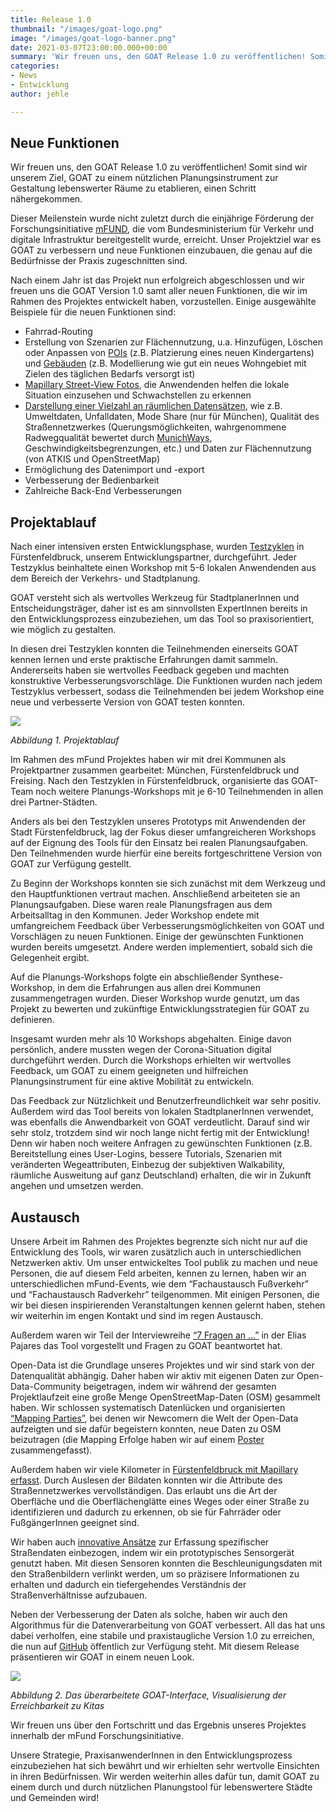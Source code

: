 ```yaml
---
title: Release 1.0
thumbnail: "/images/goat-logo.png"
image: "/images/goat-logo-banner.png"
date: 2021-03-07T23:00:00.000+00:00
summary: 'Wir freuen uns, den GOAT Release 1.0 zu veröffentlichen! Somit sind wir unserem Ziel, GOAT zu einem nützlichen Planungsinstrument zur Gestaltung lebenswerter Räume zu etablieren, einen Schritt nähergekommen.'
categories:
- News
- Entwicklung
author: jehle

---
```

## Neue Funktionen

Wir freuen uns, den GOAT Release 1.0 zu veröffentlichen! Somit sind wir unserem Ziel, GOAT zu einem nützlichen Planungsinstrument zur Gestaltung lebenswerter Räume zu etablieren, einen Schritt nähergekommen.

Dieser Meilenstein wurde nicht zuletzt durch die einjährige Förderung der Forschungsinitiative [mFUND](https://www.bmvi.de/SharedDocs/DE/Artikel/DG/mfund-projekte/GOAT.html), die vom Bundesministerium für Verkehr und digitale Infrastruktur bereitgestellt wurde, erreicht. Unser Projektziel war es GOAT zu verbessern und neue Funktionen einzubauen, die genau auf die Bedürfnisse der Praxis zugeschnitten sind. 

Nach einem Jahr ist das Projekt nun erfolgreich abgeschlossen und wir freuen uns die GOAT Version 1.0 samt aller neuen Funktionen, die wir im Rahmen des Projektes entwickelt haben, vorzustellen. Einige ausgewählte Beispiele für die neuen Funktionen sind:

* Fahrrad-Routing
* Erstellung von Szenarien zur Flächennutzung, u.a. Hinzufügen, Löschen oder Anpassen von [POIs](../../tutorials/scenario-location/) (z.B. Platzierung eines neuen Kindergartens) und [Gebäuden](../../tutorials/scenario-buildings/) (z.B. Modellierung wie gut ein neues Wohngebiet mit Zielen des täglichen Bedarfs versorgt ist)
* [Mapillary Street-View Fotos](https://vimeo.com/411741106), die Anwendenden helfen die lokale Situation einzusehen und Schwachstellen zu erkennen
* [Darstellung einer Vielzahl an räumlichen Datensätzen](https://vimeo.com/user93657565), wie z.B. Umweltdaten, Unfalldaten, Mode Share (nur für München), Qualität des Straßennetzwerkes (Querungsmöglichkeiten, wahrgenommene Radwegqualität bewertet durch [MunichWays](https://www.munichways.com/), Geschwindigkeitsbegrenzungen, etc.) und Daten zur Flächennutzung (von ATKIS und OpenStreetMap) 
* Ermöglichung des Datenimport und -export
* Verbesserung der Bedienbarkeit
* Zahlreiche Back-End Verbesserungen

## Projektablauf

Nach einer intensiven ersten Entwicklungsphase, wurden [Testzyklen](../2020-05-25-testcycles/) in Fürstenfeldbruck, unserem Entwicklungspartner, durchgeführt. Jeder Testzyklus beinhaltete einen Workshop mit 5-6 lokalen Anwendenden aus dem Bereich der Verkehrs- und Stadtplanung. 

GOAT versteht sich als wertvolles Werkzeug für StadtplanerInnen und Entscheidungsträger, daher ist es am sinnvollsten ExpertInnen bereits in den Entwicklungsprozess einzubeziehen, um das Tool so praxisorientiert, wie möglich zu gestalten. 

In diesen drei Testzyklen konnten die Teilnehmenden einerseits GOAT kennen lernen und erste praktische Erfahrungen damit sammeln. Andererseits haben sie wertvolles Feedback gegeben und machten konstruktive Verbesserungsvorschläge. Die Funktionen wurden nach jedem Testzyklus verbessert, sodass die Teilnehmenden bei jedem Workshop eine neue und verbesserte Version von GOAT testen konnten. 

![](/images/timeline.png)

_Abbildung 1. Projektablauf_

Im Rahmen des mFund Projektes haben wir mit drei Kommunen als Projektpartner zusammen gearbeitet: München, Fürstenfeldbruck und Freising. Nach den Testzyklen in Fürstenfeldbruck, organisierte das GOAT-Team noch weitere Planungs-Workshops mit je 6-10 Teilnehmenden in allen drei Partner-Städten. 

Anders als bei den Testzyklen unseres Prototyps mit Anwendenden der Stadt Fürstenfeldbruck, lag der Fokus dieser umfangreicheren Workshops auf der Eignung des Tools für den Einsatz bei realen Planungsaufgaben. Den Teilnehmenden wurde hierfür eine bereits fortgeschrittene Version von GOAT zur Verfügung gestellt. 

Zu Beginn der Workshops konnten sie sich zunächst mit dem Werkzeug und den Hauptfunktionen vertraut machen. Anschließend arbeiteten sie an Planungsaufgaben. Diese waren reale Planungsfragen aus dem Arbeitsalltag in den Kommunen. Jeder Workshop endete mit umfangreichem Feedback über Verbesserungsmöglichkeiten von GOAT und Vorschlägen zu neuen Funktionen. 
Einige der gewünschten Funktionen wurden bereits umgesetzt. Andere werden implementiert, sobald sich die Gelegenheit ergibt.

Auf die Planungs-Workshops folgte ein abschließender Synthese-Workshop, in dem die Erfahrungen aus allen drei Kommunen zusammengetragen wurden. Dieser Workshop wurde genutzt, um das Projekt zu bewerten und zukünftige Entwicklungsstrategien für GOAT zu definieren.

Insgesamt wurden mehr als 10 Workshops abgehalten. Einige davon persönlich, andere mussten wegen der Corona-Situation digital durchgeführt werden. Durch die Workshops erhielten wir wertvolles Feedback, um GOAT zu einem geeigneten und hilfreichen Planungsinstrument für eine aktive Mobilität zu entwickeln. 

Das Feedback zur Nützlichkeit und Benutzerfreundlichkeit war sehr positiv. Außerdem wird das Tool bereits von lokalen StadtplanerInnen verwendet, was ebenfalls die Anwendbarkeit von GOAT verdeutlicht. Darauf sind wir sehr stolz, trotzdem sind wir noch lange nicht fertig mit der Entwicklung!
Denn wir haben noch weitere Anfragen zu gewünschten Funktionen (z.B. Bereitstellung eines User-Logins, bessere Tutorials, Szenarien mit veränderten Wegeattributen, Einbezug der subjektiven Walkability, räumliche Ausweitung auf ganz Deutschland) erhalten, die wir in Zukunft angehen und umsetzen werden.

## Austausch

Unsere Arbeit im Rahmen des Projektes begrenzte sich nicht nur auf die Entwicklung des Tools, wir waren zusätzlich auch in unterschiedlichen Netzwerken aktiv. Um unser entwickeltes Tool publik zu machen und neue Personen, die auf diesem Feld arbeiten, kennen zu lernen, haben wir an unterschiedlichen mFund-Events, wie dem “Fachaustausch Fußverkehr” und “Fachaustausch Radverkehr” teilgenommen. Mit einigen Personen, die wir bei diesen inspirierenden Veranstaltungen kennen gelernt haben, stehen wir weiterhin im engen Kontakt und sind im regen Austausch.

Außerdem waren wir Teil der Interviewreihe [“7 Fragen an …”](https://www.wik.org/fileadmin/mFUND_VF/mFUND_WIK_7_Fragen_an_GOAT.pdf) in der Elias Pajares das Tool vorgestellt und Fragen zu GOAT beantwortet hat.

Open-Data ist die Grundlage unseres Projektes und wir sind stark von der Datenqualität abhängig. Daher haben wir aktiv mit eigenen Daten zur Open-Data-Community beigetragen, indem wir während der gesamten Projektlaufzeit eine große Menge OpenStreetMap-Daten (OSM) gesammelt haben. 
Wir schlossen systematisch Datenlücken und organisierten [“Mapping Parties”](../2020-10-08-mapping-parties), bei denen wir Newcomern die Welt der Open-Data aufzeigten und sie dafür begeistern konnten, neue Daten zu OSM beizutragen (die Mapping Erfolge haben wir auf einem [Poster](https://wiki.openstreetmap.org/wiki/File:GOAT_Poster_StoM.pdf) zusammengefasst). 

Außerdem haben wir viele Kilometer in [Fürstenfeldbruck mit Mapillary erfasst](../2020-04-25-mapillary). Durch Auslesen der Bildaten konnten wir die Attribute des Straßennetzwerkes vervollständigen. Das erlaubt uns die Art der Oberfläche und die Oberflächenglätte eines Weges oder einer Straße zu identifizieren und dadurch zu erkennen, ob sie für Fahrräder oder FußgängerInnen geeignet sind. 

Wir haben auch [innovative Ansätze](../2020-11-15-sensor-freiberg) zur Erfassung spezifischer Straßendaten einbezogen, indem wir ein prototypisches Sensorgerät genutzt haben. Mit diesen Sensoren konnten die Beschleunigungsdaten mit den Straßenbildern verlinkt werden, um so präzisere Informationen zu erhalten und dadurch ein tiefergehendes Verständnis der Straßenverhältnisse aufzubauen. 

Neben der Verbesserung der Daten als solche, haben wir auch den Algorithmus für die Datenverarbeitung von GOAT verbessert. All das hat uns dabei verholfen, eine stabile und praxistaugliche Version 1.0 zu erreichen, die nun auf [GitHub](https://github.com/goat-community/goat) öffentlich zur Verfügung steht. Mit diesem Release präsentieren wir GOAT in einem neuen Look.

![](/images/screenshot.PNG)

_Abbildung 2. Das überarbeitete GOAT-Interface, Visualisierung der Erreichbarkeit zu Kitas_

Wir freuen uns über den Fortschritt und das Ergebnis unseres Projektes innerhalb der mFund Forschungsinitiative. 

Unsere Strategie, PraxisanwenderInnen in den Entwicklungsprozess einzubeziehen hat sich bewährt und wir erhielten sehr wertvolle Einsichten in ihren Bedürfnissen. Wir werden weiterhin alles dafür tun, damit GOAT zu einem durch und durch nützlichen Planungstool für lebenswertere Städte und Gemeinden wird!